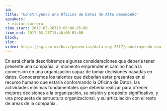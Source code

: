 ```yaml
---
id: 
title: "Construyendo una Oficina de Datos de Alto Desempeño"
speakers:
 - victor-barrera
time_start: 2017-03-28T13:00:00-05:00
time_end: 2017-03-28T13:40:00-05:00
block: 
slot: 
video: https://sg.com.mx/buzz/ponencias/data-day-2017/construyendo-una-oficina-de-datos-de-alto-desempeno
---
```


En está charla describiremos algunas consideraciones que debería tener presente una compañía, al momento emprender el camino hacia la conversión en una organización capaz de tomar decisiones basadas en datos. Conoceremos los talentos que deberían estar presentes en el recurso humano que estaría conformando la Oficina de Datos, las actividades mínimas fundamentales que debería realizar para ofrecer mejores decisiones a la organización, su misión y propósito significativo, y una propuesta de estructura organizacional, y su articulación con el resto de áreas de la compañía.